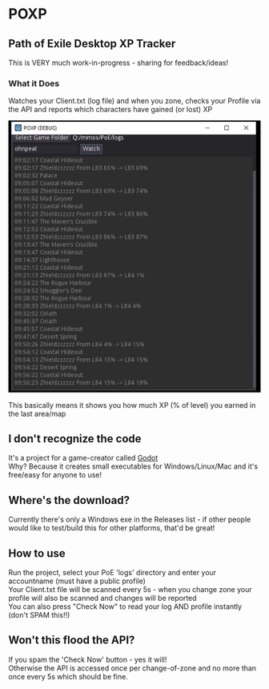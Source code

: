 # POXP
## Path of Exile Desktop XP Tracker ##

This is VERY much work-in-progress - sharing for feedback/ideas!

### What it Does ###
Watches your Client.txt (log file) and when you zone, checks your Profile via the API and reports which characters have gained (or lost) XP

![Screenshot](assets/screenshot.png)

This basically means it shows you how much XP (% of level) you earned in the last area/map

## I don't recognize the code ##
It's a project for a game-creator called [Godot](https://godotengine.org/)  
Why?  Because it creates small executables for Windows/Linux/Mac and it's free/easy for anyone to use!  

## Where's the download? ##
Currently there's only a Windows exe in the Releases list - if other people would like to test/build this for other platforms, that'd be great!

## How to use ##
Run the project, select your PoE 'logs' directory and enter your accountname (must have a public profile)  
Your Client.txt file will be scanned every 5s - when you change zone your profile will also be scanned and changes will be reported  
You can also press "Check Now" to read your log AND profile instantly (don't SPAM this!!)  

## Won't this flood the API? ##
If you spam the 'Check Now' button - yes it will!    
Otherwise the API is accessed once per change-of-zone and no more than once every 5s which should be fine.
